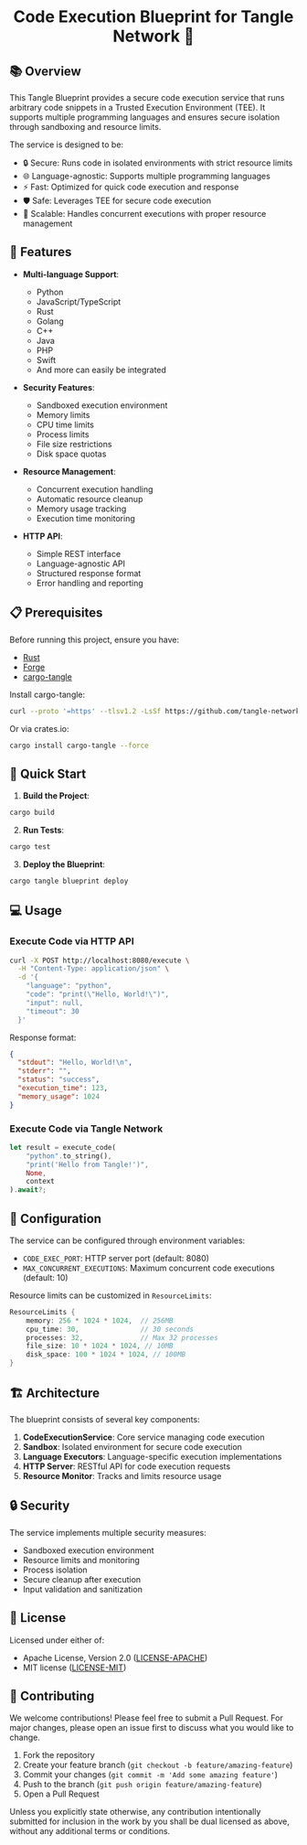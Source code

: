 # <h1 align="center">Code Execution Blueprint for Tangle Network 🚀</h1>

## 📚 Overview

This Tangle Blueprint provides a secure code execution service that runs arbitrary code snippets in a Trusted Execution Environment (TEE). It supports multiple programming languages and ensures secure isolation through sandboxing and resource limits.

The service is designed to be:

- 🔒 Secure: Runs code in isolated environments with strict resource limits
- 🌐 Language-agnostic: Supports multiple programming languages
- ⚡ Fast: Optimized for quick code execution and response
- 🛡️ Safe: Leverages TEE for secure code execution
- 🔄 Scalable: Handles concurrent executions with proper resource management

## 🎯 Features

- **Multi-language Support**:

  - Python
  - JavaScript/TypeScript
  - Rust
  - Golang
  - C++
  - Java
  - PHP
  - Swift
  - And more can easily be integrated

- **Security Features**:

  - Sandboxed execution environment
  - Memory limits
  - CPU time limits
  - Process limits
  - File size restrictions
  - Disk space quotas

- **Resource Management**:

  - Concurrent execution handling
  - Automatic resource cleanup
  - Memory usage tracking
  - Execution time monitoring

- **HTTP API**:
  - Simple REST interface
  - Language-agnostic API
  - Structured response format
  - Error handling and reporting

## 📋 Prerequisites

Before running this project, ensure you have:

- [Rust](https://www.rust-lang.org/tools/install)
- [Forge](https://getfoundry.sh)
- [cargo-tangle](https://crates.io/crates/cargo-tangle)

Install cargo-tangle:

```bash
curl --proto '=https' --tlsv1.2 -LsSf https://github.com/tangle-network/gadget/releases/download/cargo-tangle-v0.1.2/cargo-tangle-installer.sh | sh
```

Or via crates.io:

```bash
cargo install cargo-tangle --force
```

## 🚀 Quick Start

1. **Build the Project**:

```bash
cargo build
```

2. **Run Tests**:

```bash
cargo test
```

3. **Deploy the Blueprint**:

```bash
cargo tangle blueprint deploy
```

## 💻 Usage

### Execute Code via HTTP API

```bash
curl -X POST http://localhost:8080/execute \
  -H "Content-Type: application/json" \
  -d '{
    "language": "python",
    "code": "print(\"Hello, World!\")",
    "input": null,
    "timeout": 30
  }'
```

Response format:

```json
{
  "stdout": "Hello, World!\n",
  "stderr": "",
  "status": "success",
  "execution_time": 123,
  "memory_usage": 1024
}
```

### Execute Code via Tangle Network

```rust
let result = execute_code(
    "python".to_string(),
    "print('Hello from Tangle!')",
    None,
    context
).await?;
```

## 🔧 Configuration

The service can be configured through environment variables:

- `CODE_EXEC_PORT`: HTTP server port (default: 8080)
- `MAX_CONCURRENT_EXECUTIONS`: Maximum concurrent code executions (default: 10)

Resource limits can be customized in `ResourceLimits`:

```rust
ResourceLimits {
    memory: 256 * 1024 * 1024,  // 256MB
    cpu_time: 30,               // 30 seconds
    processes: 32,              // Max 32 processes
    file_size: 10 * 1024 * 1024, // 10MB
    disk_space: 100 * 1024 * 1024, // 100MB
}
```

## 🏗️ Architecture

The blueprint consists of several key components:

1. **CodeExecutionService**: Core service managing code execution
2. **Sandbox**: Isolated environment for secure code execution
3. **Language Executors**: Language-specific execution implementations
4. **HTTP Server**: RESTful API for code execution requests
5. **Resource Monitor**: Tracks and limits resource usage

## 🔒 Security

The service implements multiple security measures:

- Sandboxed execution environment
- Resource limits and monitoring
- Process isolation
- Secure cleanup after execution
- Input validation and sanitization

## 📜 License

Licensed under either of:

- Apache License, Version 2.0 ([LICENSE-APACHE](LICENSE-APACHE))
- MIT license ([LICENSE-MIT](LICENSE-MIT))

## 🤝 Contributing

We welcome contributions! Please feel free to submit a Pull Request. For major changes, please open an issue first to discuss what you would like to change.

1. Fork the repository
2. Create your feature branch (`git checkout -b feature/amazing-feature`)
3. Commit your changes (`git commit -m 'Add some amazing feature'`)
4. Push to the branch (`git push origin feature/amazing-feature`)
5. Open a Pull Request

Unless you explicitly state otherwise, any contribution intentionally submitted
for inclusion in the work by you shall be dual licensed as above, without any
additional terms or conditions.
